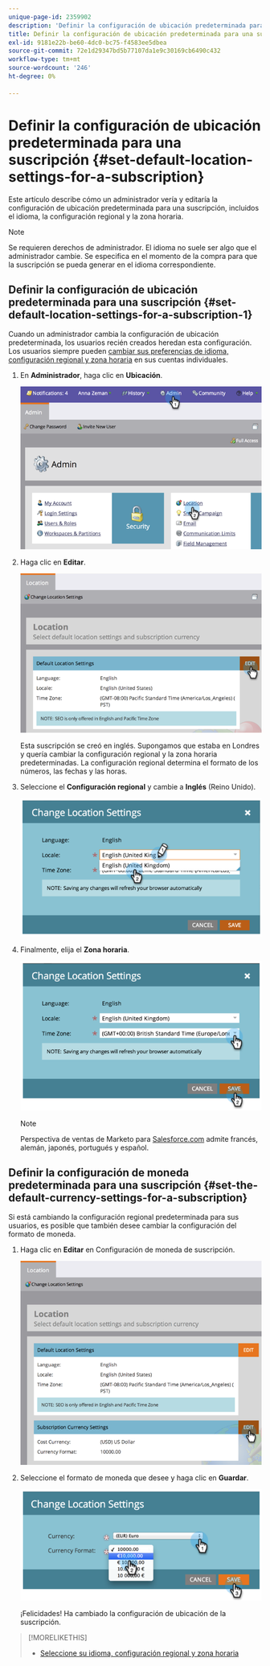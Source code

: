 ```yaml
---
unique-page-id: 2359902
description: 'Definir la configuración de ubicación predeterminada para una suscripción: documentos de Marketo: documentación del producto'
title: Definir la configuración de ubicación predeterminada para una suscripción
exl-id: 9181e22b-be60-4dc0-bc75-f4583ee5dbea
source-git-commit: 72e1d29347bd5b77107da1e9c30169cb6490c432
workflow-type: tm+mt
source-wordcount: '246'
ht-degree: 0%

---
```


# Definir la configuración de ubicación predeterminada para una suscripción {#set-default-location-settings-for-a-subscription}

Este artículo describe cómo un administrador vería y editaría la configuración de ubicación predeterminada para una suscripción, incluidos el idioma, la configuración regional y la zona horaria.

>[!NOTE]
>
>Se requieren derechos de administrador. El idioma no suele ser algo que el administrador cambie. Se especifica en el momento de la compra para que la suscripción se pueda generar en el idioma correspondiente.

## Definir la configuración de ubicación predeterminada para una suscripción {#set-default-location-settings-for-a-subscription-1}

Cuando un administrador cambia la configuración de ubicación predeterminada, los usuarios recién creados heredan esta configuración. Los usuarios siempre pueden [cambiar sus preferencias de idioma, configuración regional y zona horaria](/help/marketo/product-docs/administration/settings/select-your-language-locale-and-time-zone.md) en sus cuentas individuales.

1. En **Administrador**, haga clic en **Ubicación**.

   ![](assets/image2014-11-7-11-3a39-3a17.png)

1. Haga clic en **Editar**.

   ![](assets/image2014-11-7-11-3a40-3a39.png)

   Esta suscripción se creó en inglés. Supongamos que estaba en Londres y quería cambiar la configuración regional y la zona horaria predeterminadas. La configuración regional determina el formato de los números, las fechas y las horas.

1. Seleccione el **Configuración regional** y cambie a **Inglés** (Reino Unido).

   ![](assets/image2014-11-7-11-3a51-3a26.png)

1. Finalmente, elija el **Zona horaria**.

   ![](assets/image2014-11-7-14-3a42-3a34.png)

   >[!NOTE]
   >
   >Perspectiva de ventas de Marketo para [Salesforce.com](https://salesforce.com/) admite francés, alemán, japonés, portugués y español.

## Definir la configuración de moneda predeterminada para una suscripción {#set-the-default-currency-settings-for-a-subscription}

Si está cambiando la configuración regional predeterminada para sus usuarios, es posible que también desee cambiar la configuración del formato de moneda.

1. Haga clic en **Editar** en Configuración de moneda de suscripción.

   ![](assets/image2014-11-7-15-3a50-3a33.png)

1. Seleccione el formato de moneda que desee y haga clic en **Guardar**.

   ![](assets/image2014-11-7-15-3a58-3a21.png)

   ¡Felicidades! Ha cambiado la configuración de ubicación de la suscripción.

>[!MORELIKETHIS]
>
>* [Seleccione su idioma, configuración regional y zona horaria](/help/marketo/product-docs/administration/settings/select-your-language-locale-and-time-zone.md)

